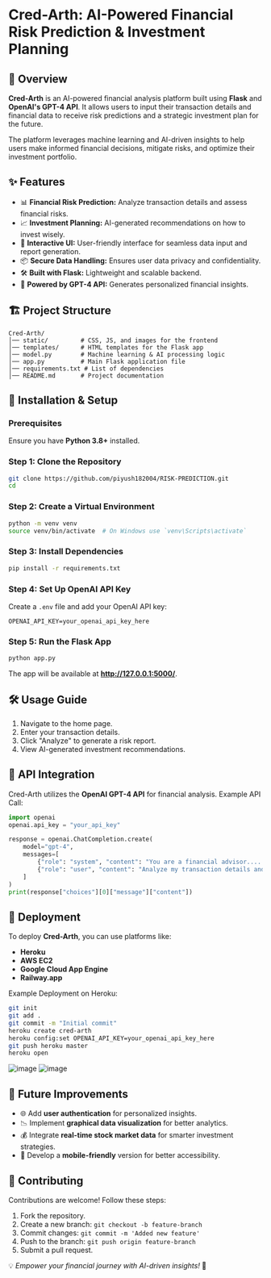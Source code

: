 # Cred-Arth: AI-Powered Financial Risk Prediction & Investment Planning



## 📌 Overview
**Cred-Arth** is an AI-powered financial analysis platform built using **Flask** and **OpenAI's GPT-4 API**. It allows users to input their transaction details and financial data to receive risk predictions and a strategic investment plan for the future.

The platform leverages machine learning and AI-driven insights to help users make informed financial decisions, mitigate risks, and optimize their investment portfolio.

## ✨ Features
- 📊 **Financial Risk Prediction:** Analyze transaction details and assess financial risks.
- 📈 **Investment Planning:** AI-generated recommendations on how to invest wisely.
- 🔄 **Interactive UI:** User-friendly interface for seamless data input and report generation.
- 📦 **Secure Data Handling:** Ensures user data privacy and confidentiality.
- 🛠 **Built with Flask:** Lightweight and scalable backend.
- 🤖 **Powered by GPT-4 API:** Generates personalized financial insights.

## 🏗️ Project Structure
```
Cred-Arth/
│── static/         # CSS, JS, and images for the frontend
│── templates/      # HTML templates for the Flask app
│── model.py        # Machine learning & AI processing logic
│── app.py          # Main Flask application file
│── requirements.txt # List of dependencies
│── README.md       # Project documentation
```

## 🚀 Installation & Setup
### Prerequisites
Ensure you have **Python 3.8+** installed.

### Step 1: Clone the Repository
```bash
git clone https://github.com/piyush182004/RISK-PREDICTION.git
cd 
```

### Step 2: Create a Virtual Environment
```bash
python -m venv venv
source venv/bin/activate  # On Windows use `venv\Scripts\activate`
```

### Step 3: Install Dependencies
```bash
pip install -r requirements.txt
```

### Step 4: Set Up OpenAI API Key
Create a `.env` file and add your OpenAI API key:
```
OPENAI_API_KEY=your_openai_api_key_here
```

### Step 5: Run the Flask App
```bash
python app.py
```
The app will be available at **http://127.0.0.1:5000/**.

## 🛠 Usage Guide
1. Navigate to the home page.
2. Enter your transaction details.
3. Click "Analyze" to generate a risk report.
4. View AI-generated investment recommendations.

## 📌 API Integration
Cred-Arth utilizes the **OpenAI GPT-4 API** for financial analysis.
Example API Call:
```python
import openai
openai.api_key = "your_api_key"

response = openai.ChatCompletion.create(
    model="gpt-4",
    messages=[
        {"role": "system", "content": "You are a financial advisor......."},
        {"role": "user", "content": "Analyze my transaction details and suggest investments........."}
    ]
)
print(response["choices"][0]["message"]["content"])
```

## 📌 Deployment
To deploy **Cred-Arth**, you can use platforms like:
- **Heroku**
- **AWS EC2**
- **Google Cloud App Engine**
- **Railway.app**

Example Deployment on Heroku:
```bash
git init
git add .
git commit -m "Initial commit"
heroku create cred-arth
heroku config:set OPENAI_API_KEY=your_openai_api_key_here
git push heroku master
heroku open
```
![image](https://github.com/user-attachments/assets/0b5e8a07-5c89-4d28-a1dd-c0b5034eaaeb)
![image](https://github.com/user-attachments/assets/d0701579-c770-40a9-821c-0b49624cf315)


## 🎯 Future Improvements
- 🌐 Add **user authentication** for personalized insights.
- 📉 Implement **graphical data visualization** for better analytics.
- 💰 Integrate **real-time stock market data** for smarter investment strategies.
- 📲 Develop a **mobile-friendly** version for better accessibility.

## 🤝 Contributing
Contributions are welcome! Follow these steps:
1. Fork the repository.
2. Create a new branch: `git checkout -b feature-branch`
3. Commit changes: `git commit -m 'Added new feature'`
4. Push to the branch: `git push origin feature-branch`
5. Submit a pull request.

💡 *Empower your financial journey with AI-driven insights!* 🚀


